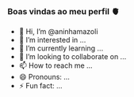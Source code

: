 ### Boas vindas ao meu perfil  🫀







- 👋 Hi, I’m @aninhamazoli
- 👀 I’m interested in ...
- 🌱 I’m currently learning ...
- 💞️ I’m looking to collaborate on ...
- 📫 How to reach me ...
- 😄 Pronouns: ...
- ⚡ Fun fact: ...

<!---
aninhamazoli/aninhamazoli is a ✨ special ✨ repository because its `README.md` (this file) appears on your GitHub profile.
You can click the Preview link to take a look at your changes.
--->
